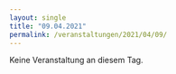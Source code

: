 ```yaml
---
layout: single
title: "09.04.2021"
permalink: /veranstaltungen/2021/04/09/
---
```


Keine Veranstaltung an diesem Tag.
